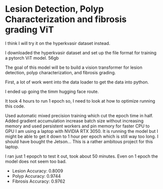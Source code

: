 # Lesion Detection, Polyp Characterization and fibrosis grading ViT
I think I will try it on the hyperkvasir dataset instead.

I downloaded the hyperkvasir dataset and set up the file format for training a pytorch ViT model. 56gb

The goal of this model will be to build a vision transformer for lesion detection, polyp characterization, and fibrosis grading.

First, a lot of work went into the data loader to get the data into python.  

I ended up going the timm hugging face route.

It took 4 hours to run 1 epoch so, I need to look at how to optimize running this code.

Used automatic mixed precision training which cut the epoch time in half. Added gradient accumulation increase batch size without increasing memory and used persistent workers and pin memory for faster CPU to GPU
I am using a laptop with NVIDIA RTX 3050. It is running the model but I might be able to get it down to 1 hour per epoch which is still way too long. I should have bought the Jetson...
This is a rather ambitous project for this laptop.

I ran just 1 epopch to test it out, took about 50 minutes. Even on 1 epoch the model does not seem too bad.

+ Lesion Accuracy:   0.8009
+ Polyp Accuracy:    0.9744
+ Fibrosis Accuracy: 0.9762


